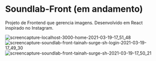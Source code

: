 # Soundlab-Front (em andamento)
Projeto de Frontend que gerencia imagens. Desenvolvido em React inspirado no Instagram. 

![screencapture-localhost-3000-home-2021-03-19-17_51_48](https://user-images.githubusercontent.com/71162750/111840900-dce2d280-88db-11eb-8f3b-6352185c6ead.png)
![screencapture-soundlab-front-tainah-surge-sh-login-2021-03-19-17_49_30](https://user-images.githubusercontent.com/71162750/111840889-db190f00-88db-11eb-9b64-2e57883be845.png)
![screencapture-soundlab-front-tainah-surge-sh-2021-03-19-17_50_21](https://user-images.githubusercontent.com/71162750/111840893-dbb1a580-88db-11eb-90fe-ab594490421b.png)



